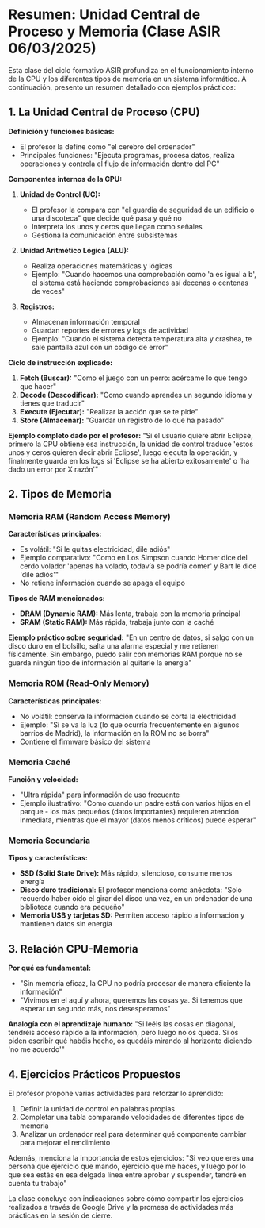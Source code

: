 





# Resumen: Unidad Central de Proceso y Memoria (Clase ASIR 06/03/2025)

Esta clase del ciclo formativo ASIR profundiza en el funcionamiento interno de la CPU y los diferentes tipos de memoria en un sistema informático. A continuación, presento un resumen detallado con ejemplos prácticos:

## 1. La Unidad Central de Proceso (CPU)

**Definición y funciones básicas:**
- El profesor la define como "el cerebro del ordenador"
- Principales funciones: "Ejecuta programas, procesa datos, realiza operaciones y controla el flujo de información dentro del PC"

**Componentes internos de la CPU:**
1. **Unidad de Control (UC):**
   - El profesor la compara con "el guardia de seguridad de un edificio o una discoteca" que decide qué pasa y qué no
   - Interpreta los unos y ceros que llegan como señales
   - Gestiona la comunicación entre subsistemas

2. **Unidad Aritmético Lógica (ALU):**
   - Realiza operaciones matemáticas y lógicas
   - Ejemplo: "Cuando hacemos una comprobación como 'a es igual a b', el sistema está haciendo comprobaciones así decenas o centenas de veces"

3. **Registros:**
   - Almacenan información temporal
   - Guardan reportes de errores y logs de actividad
   - Ejemplo: "Cuando el sistema detecta temperatura alta y crashea, te sale pantalla azul con un código de error"

**Ciclo de instrucción explicado:**
1. **Fetch (Buscar):** "Como el juego con un perro: acércame lo que tengo que hacer"
2. **Decode (Descodificar):** "Como cuando aprendes un segundo idioma y tienes que traducir"
3. **Execute (Ejecutar):** "Realizar la acción que se te pide"
4. **Store (Almacenar):** "Guardar un registro de lo que ha pasado"

**Ejemplo completo dado por el profesor:**
"Si el usuario quiere abrir Eclipse, primero la CPU obtiene esa instrucción, la unidad de control traduce 'estos unos y ceros quieren decir abrir Eclipse', luego ejecuta la operación, y finalmente guarda en los logs si 'Eclipse se ha abierto exitosamente' o 'ha dado un error por X razón'"

## 2. Tipos de Memoria

### Memoria RAM (Random Access Memory)

**Características principales:**
- Es volátil: "Si le quitas electricidad, dile adiós"
- Ejemplo comparativo: "Como en Los Simpson cuando Homer dice del cerdo volador 'apenas ha volado, todavía se podría comer' y Bart le dice 'dile adiós'"
- No retiene información cuando se apaga el equipo

**Tipos de RAM mencionados:**
- **DRAM (Dynamic RAM):** Más lenta, trabaja con la memoria principal
- **SRAM (Static RAM):** Más rápida, trabaja junto con la caché

**Ejemplo práctico sobre seguridad:**
"En un centro de datos, si salgo con un disco duro en el bolsillo, salta una alarma especial y me retienen físicamente. Sin embargo, puedo salir con memorias RAM porque no se guarda ningún tipo de información al quitarle la energía"

### Memoria ROM (Read-Only Memory)

**Características principales:**
- No volátil: conserva la información cuando se corta la electricidad
- Ejemplo: "Si se va la luz (lo que ocurría frecuentemente en algunos barrios de Madrid), la información en la ROM no se borra"
- Contiene el firmware básico del sistema

### Memoria Caché

**Función y velocidad:**
- "Ultra rápida" para información de uso frecuente
- Ejemplo ilustrativo: "Como cuando un padre está con varios hijos en el parque - los más pequeños (datos importantes) requieren atención inmediata, mientras que el mayor (datos menos críticos) puede esperar"

### Memoria Secundaria

**Tipos y características:**
- **SSD (Solid State Drive):** Más rápido, silencioso, consume menos energía
- **Disco duro tradicional:** El profesor menciona como anécdota: "Solo recuerdo haber oído el girar del disco una vez, en un ordenador de una biblioteca cuando era pequeño"
- **Memoria USB y tarjetas SD:** Permiten acceso rápido a información y mantienen datos sin energía

## 3. Relación CPU-Memoria

**Por qué es fundamental:**
- "Sin memoria eficaz, la CPU no podría procesar de manera eficiente la información"
- "Vivimos en el aquí y ahora, queremos las cosas ya. Si tenemos que esperar un segundo más, nos desesperamos"

**Analogía con el aprendizaje humano:**
"Si leéis las cosas en diagonal, tendréis acceso rápido a la información, pero luego no os queda. Si os piden escribir qué habéis hecho, os quedáis mirando al horizonte diciendo 'no me acuerdo'"

## 4. Ejercicios Prácticos Propuestos

El profesor propone varias actividades para reforzar lo aprendido:
1. Definir la unidad de control en palabras propias
2. Completar una tabla comparando velocidades de diferentes tipos de memoria
3. Analizar un ordenador real para determinar qué componente cambiar para mejorar el rendimiento

Además, menciona la importancia de estos ejercicios: "Si veo que eres una persona que ejercicio que mando, ejercicio que me haces, y luego por lo que sea estás en esa delgada línea entre aprobar y suspender, tendré en cuenta tu trabajo"

La clase concluye con indicaciones sobre cómo compartir los ejercicios realizados a través de Google Drive y la promesa de actividades más prácticas en la sesión de cierre.
